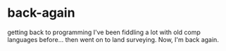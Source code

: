 # back-again
getting back to programming
I've been fiddling a lot with old comp languages before... then went on to land surveying. Now, I'm back again.
